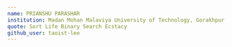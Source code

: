 ```yaml
---
name: PRIANSHU PARASHAR
institution: Madan Mohan Malaviya University of Technology, Gorakhpur
quote: Sort Life Binary Search Ecstacy
github_user: taoist-lee
---
```

